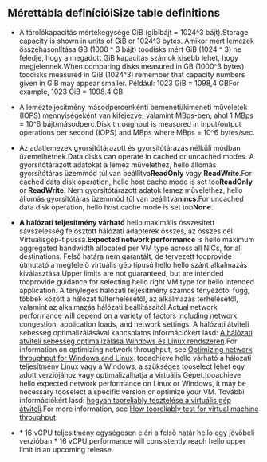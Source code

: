 
## <a name="size-table-definitions"></a><span data-ttu-id="c6111-101">Mérettábla definíciói</span><span class="sxs-lookup"><span data-stu-id="c6111-101">Size table definitions</span></span>

- <span data-ttu-id="c6111-102">A tárolókapacitás mértékegysége GiB (gibibájt = 1024^3 bájt).</span><span class="sxs-lookup"><span data-stu-id="c6111-102">Storage capacity is shown in units of GiB or 1024^3 bytes.</span></span> <span data-ttu-id="c6111-103">Amikor mért lemezek összehasonlítása GB (1000 ^ 3 bájt) toodisks mért GiB (1024 ^ 3) ne feledje, hogy a megadott GiB kapacitás számok kisebb lehet, hogy megjelennek.</span><span class="sxs-lookup"><span data-stu-id="c6111-103">When comparing disks measured in GB (1000^3 bytes) toodisks measured in GiB (1024^3) remember that capacity numbers given in GiB may appear smaller.</span></span> <span data-ttu-id="c6111-104">Például: 1023 GiB = 1098,4 GB</span><span class="sxs-lookup"><span data-stu-id="c6111-104">For example, 1023 GiB = 1098.4 GB</span></span>
- <span data-ttu-id="c6111-105">A lemezteljesítmény másodpercenkénti bemeneti/kimeneti műveletek (IOPS) mennyiségeként van kifejezve, valamint MBps-ben, ahol 1 MBps = 10^6 bájt/másodperc.</span><span class="sxs-lookup"><span data-stu-id="c6111-105">Disk throughput is measured in input/output operations per second (IOPS) and MBps where MBps = 10^6 bytes/sec.</span></span>
- <span data-ttu-id="c6111-106">Az adatlemezek gyorsítótárazott és gyorsítótárazás nélküli módban üzemelhetnek.</span><span class="sxs-lookup"><span data-stu-id="c6111-106">Data disks can operate in cached or uncached modes.</span></span> <span data-ttu-id="c6111-107">A gyorsítótárazott adatokat a lemez művelethez, hello állomás gyorsítótáras üzemmód túl van beállítva**ReadOnly** vagy **ReadWrite**.</span><span class="sxs-lookup"><span data-stu-id="c6111-107">For cached data disk operation, hello host cache mode is set too**ReadOnly** or **ReadWrite**.</span></span>  <span data-ttu-id="c6111-108">Nem gyorsítótárazott adatok lemez művelethez, hello állomás gyorsítótáras üzemmód túl van beállítva**nincs**.</span><span class="sxs-lookup"><span data-stu-id="c6111-108">For uncached data disk operation, hello host cache mode is set too**None**.</span></span>
- <span data-ttu-id="c6111-109">**A hálózati teljesítmény várható** hello maximális összesített sávszélesség felosztott hálózati adapterek összes, az összes cél Virtuálisgép-típussá.</span><span class="sxs-lookup"><span data-stu-id="c6111-109">**Expected network performance** is hello maximum aggregated bandwidth allocated per VM type across all NICs, for all destinations.</span></span> <span data-ttu-id="c6111-110">Felső határa nem garantált, de tervezett tooprovide útmutató a megfelelő virtuális gép típusú hello hello szánt alkalmazás kiválasztása.</span><span class="sxs-lookup"><span data-stu-id="c6111-110">Upper limits are not guaranteed, but are intended tooprovide guidance for selecting hello right VM type for hello intended application.</span></span> <span data-ttu-id="c6111-111">A tényleges hálózati teljesítmény számos tényezőtől függ, többek között a hálózat túlterhelésétől, az alkalmazás terhelésétől, valamint az alkalmazás hálózati beállításaitól.</span><span class="sxs-lookup"><span data-stu-id="c6111-111">Actual network performance will depend on a variety of factors including network congestion, application loads, and network settings.</span></span> <span data-ttu-id="c6111-112">A hálózati átviteli sebesség optimalizálásával kapcsolatos információkért lásd: [A hálózati átviteli sebesség optimalizálása Windows és Linux rendszeren](../articles/virtual-network/virtual-network-optimize-network-bandwidth.md).</span><span class="sxs-lookup"><span data-stu-id="c6111-112">For information on optimizing network throughput, see [Optimizing network throughput for Windows and Linux](../articles/virtual-network/virtual-network-optimize-network-bandwidth.md).</span></span> <span data-ttu-id="c6111-113">tooachieve hello várható a hálózati teljesítmény Linux vagy a Windows, a szükséges tooselect lehet egy adott verziójához vagy optimalizálhatja a virtuális Gépet.</span><span class="sxs-lookup"><span data-stu-id="c6111-113">tooachieve hello expected network performance on Linux or Windows, it may be necessary tooselect a specific version or optimize your VM.</span></span> <span data-ttu-id="c6111-114">További információkért lásd: [hogyan tooreliably tesztelése a virtuális gép átviteli](../articles/virtual-network/virtual-network-bandwidth-testing.md).</span><span class="sxs-lookup"><span data-stu-id="c6111-114">For more information, see [How tooreliably test for virtual machine throughput](../articles/virtual-network/virtual-network-bandwidth-testing.md).</span></span>

- <span data-ttu-id="c6111-115">&#8224; 16 vCPU teljesítmény egységesen eléri a felső határ hello egy jövőbeli verzióban.</span><span class="sxs-lookup"><span data-stu-id="c6111-115">&#8224; 16 vCPU performance will consistently reach hello upper limit in an upcoming release.</span></span>


